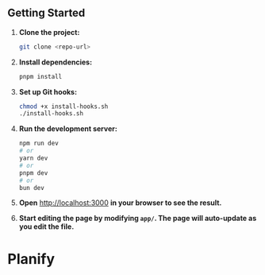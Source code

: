 ## Getting Started


1. **Clone the project:**

   ```bash
   git clone <repo-url>
   ```

2. **Install dependencies:**

   ```bash
   pnpm install
   ```

3. **Set up Git hooks:**

   ```bash
   chmod +x install-hooks.sh
   ./install-hooks.sh
   ```

4. **Run the development server:**

   ```bash
   npm run dev
   # or
   yarn dev
   # or
   pnpm dev
   # or
   bun dev
   ```

5. **Open** [http://localhost:3000](http://localhost:3000) **in your browser to see the result.**

6. **Start editing the page by modifying `app/`. The page will auto-update as you edit the file.**
# Planify
